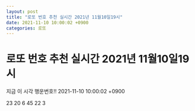 ```yaml
---
layout: post
title: "로또 번호 추천 실시간 2021년 11월10일19시"
date: 2021-11-10 10:00:02 +0900
categories: 로또
---
```


# 로또 번호 추천 실시간 2021년 11월10일19시

지금 이 시각 행운번호!! 2021-11-10 10:00:02 +0900

 23  20  6  45  22  3 

